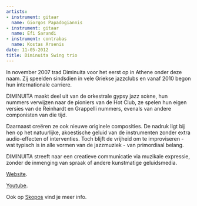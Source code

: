 ```yaml
---
artists:
- instrument: gitaar
  name: Giorgos Papadogiannis
- instrument: gitaar
  name: Efi Sarandi
- instrument: contrabas
  name: Kostas Arsenis
date: 11-05-2012
title: Diminuita Swing trio
---
```

In november 2007 trad Diminuita voor het eerst op in Athene onder deze naam. Zij speelden sindsdien in vele Griekse jazzclubs en vanaf 2010 begon hun internationale carriere. 

DIMINUITA maakt deel uit van de orkestrale gypsy jazz scène, hun nummers verwijzen naar de pioniers van de Hot Club, ze spelen hun eigen versies van de Reinhardt en Grappelli nummers, evenals van andere componisten van die tijd. 

Daarnaast creëren ze ook nieuwe originele composities. 
De nadruk ligt bij hen op het natuurlijke, akoestische geluid van de instrumenten zonder extra audio-effecten of interventies. 
Toch blijft de vrijheid om te improviseren - wat typisch is in alle vormen van de jazzmuziek - van primordiaal belang. 

DIMINUITA streeft naar een creatieve communicatie via muzikale expressie, zonder de inmenging van spraak of andere kunstmatige geluidsmedia. 

[Website](http://diminuita.com/). 

[Youtube](http://www.youtube.com/watch?v=8xudGsPJ89Y&feature=related). 

Ook op [Skopos](http://www.skopos.be/GrMuziek/MaandOverzicht/Jaar_2012/mei2012.html#Diminuita) vind je meer info.